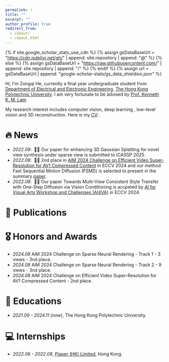 ```yaml
---
permalink: /
title: ""
excerpt: ""
author_profile: true
redirect_from: 
  - /about/
  - /about.html
---
```


{% if site.google_scholar_stats_use_cdn %}
{% assign gsDataBaseUrl = "https://cdn.jsdelivr.net/gh/" | append: site.repository | append: "@" %}
{% else %}
{% assign gsDataBaseUrl = "https://raw.githubusercontent.com/" | append: site.repository | append: "/" %}
{% endif %}
{% assign url = gsDataBaseUrl | append: "google-scholar-stats/gs_data_shieldsio.json" %}

<span class='anchor' id='about-me'></span>

Hi, I'm Zongqi He, currently a final year undergraduate student from [Department of Electrical and Electronic Engineering](https://www.polyu.edu.hk/en/eee/), [The Hong Kong Polytechnic University](https://www.polyu.edu.hk/en/). 
I am very fortunate to be advised by [Prof. Kenneth K. M. Lam](https://www.eie.polyu.edu.hk/~enkmlam/). 

My research interest includes computer vision, deep learning , low-level vision and 3D reconstruction.
Here is my [CV](../assets/Curriculum_Vitae.pdf):.


# 🔥 News
- *2022.09*: &nbsp;🎉🎉 Our paper for enhancing 3D Gaussian Splatting for novel view synthesis under sparse view is submitted to ICASSP 2025.
- *2022.08*: &nbsp;🎉🎉 2nd place in [AIM 2024 Challenge on Efficient Video Super-Resolution for AV1 Compressed Content](https://codalab.lisn.upsaclay.fr/competitions/17705) in ECCV 2024 and our method Fast Sequential Motion Diffusion (FSMD) is selected to present in the summary [paper](https://arxiv.org/pdf/2409.17256).
- *2022.08*: &nbsp;🎉🎉 Our paper Towards Multi-View Consistent Style Transfer with One-Step Diffusion via Vision Conditioning is accpeted by [AI for Visual Arts Workshop and Challenges (AI4VA)](https://sites.google.com/view/ai4vaeccv2024) in ECCV 2024.
# 📝 Publications 


# 🎖 Honors and Awards
- *2024.08* AIM 2024 Challenge on Sparse Neural Rendering - Track 1 - 3 views - 3nd place.
- *2024.08* AIM 2024 Challenge on Sparse Neural Rendering - Track 2 - 9 views - 3nd place.  
- *2024.08* AIM 2024 Challenge on Efficient Video Super-Resolution for AV1 Compressed Content - 2nd place. 

# 📖 Educations
- *2021.09 - 2024.11 (now)*, The Hong Kong Polytechnic University. 

# 💻 Internships
- *2022.06 - 2022.08*, [Plaper (HK) Limited](https://plaper.hk/), Hong Kong.
